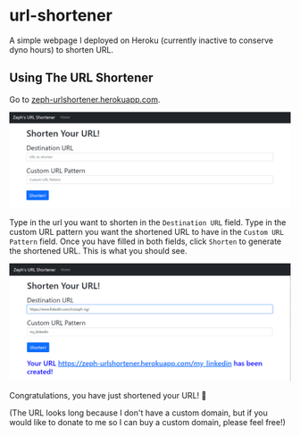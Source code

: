 # url-shortener
A simple webpage I deployed on Heroku (currently inactive to conserve dyno hours) to shorten URL.

## Using The URL Shortener

Go to [zeph-urlshortener.herokuapp.com](https://zeph-urlshortener.herokuapp.com/).

![Landing Page](/Images/base_page.png)

Type in the url you want to shorten in the `Destination URL` field. Type in the custom URL pattern you want the shortened URL to have in the `Custom URL Pattern` field. Once you have filled in both fields, click `Shorten` to generate the shortened URL. This is what you should see.

![Shortened URL](/Images/shortened_url.png)

Congratulations, you have just shortened your URL! 🎉 

(The URL looks long because I don't have a custom domain, but if you would like to donate to me so I can buy a custom domain, please feel free!)

